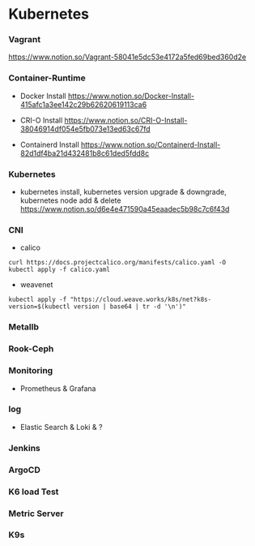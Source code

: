 # Kubernetes
### Vagrant
https://www.notion.so/Vagrant-58041e5dc53e4172a5fed69bed360d2e

### Container-Runtime
- Docker Install
https://www.notion.so/Docker-Install-415afc1a3ee142c29b62620619113ca6

- CRI-O Install
https://www.notion.so/CRI-O-Install-38046914df054e5fb073e13ed63c67fd

- Containerd Install
https://www.notion.so/Containerd-Install-82d1df4ba21d432481b8c61ded5fdd8c

### Kubernetes
- kubernetes install, kubernetes version upgrade & downgrade, kubernetes node add & delete
https://www.notion.so/d6e4e471590a45eaadec5b98c7c6f43d

### CNI 
- calico
```
curl https://docs.projectcalico.org/manifests/calico.yaml -O
kubectl apply -f calico.yaml
```
- weavenet
```
kubectl apply -f "https://cloud.weave.works/k8s/net?k8s-version=$(kubectl version | base64 | tr -d '\n')"
```
### Metallb

### Rook-Ceph 

### Monitoring
- Prometheus & Grafana

### log
- Elastic Search & Loki & ?

### Jenkins

### ArgoCD

### K6 load Test

### Metric Server

### K9s
